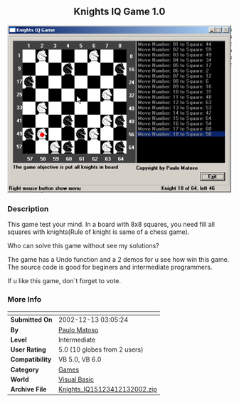 ﻿<div align="center">

## Knights IQ Game 1\.0

<img src="PIC20021213353534458.jpg">
</div>

### Description

This game test your mind. In a board with 8x8 squares, you need fill all squares with knights(Rule of knight is same of a chess game).

Who can solve this game without see my solutions?

The game has a Undo function and a 2 demos for u see how win this game. The source code is good for beginers and intermediate programmers.

If u like this game, don´t forget to vote.
 
### More Info
 


<span>             |<span>
---                |---
**Submitted On**   |2002-12-13 03:05:24
**By**             |[Paulo Matoso](https://github.com/Planet-Source-Code/PSCIndex/blob/master/ByAuthor/paulo-matoso.md)
**Level**          |Intermediate
**User Rating**    |5.0 (10 globes from 2 users)
**Compatibility**  |VB 5\.0, VB 6\.0
**Category**       |[Games](https://github.com/Planet-Source-Code/PSCIndex/blob/master/ByCategory/games__1-38.md)
**World**          |[Visual Basic](https://github.com/Planet-Source-Code/PSCIndex/blob/master/ByWorld/visual-basic.md)
**Archive File**   |[Knights\_IQ15123412132002\.zip](https://github.com/Planet-Source-Code/paulo-matoso-knights-iq-game-1-0__1-41548/archive/master.zip)








